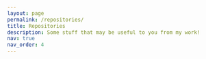```yaml
---
layout: page
permalink: /repositories/
title: Repositories
description: Some stuff that may be useful to you from my work!
nav: true
nav_order: 4
---
```

